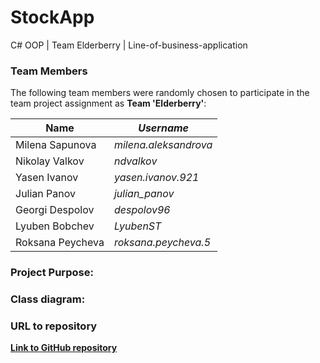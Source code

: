 # StockApp
C# OOP | Team Elderberry | Line-of-business-application
### Team Members
The following team members were randomly chosen to participate in the team project assignment as **Team 'Elderberry'**:

| Name             | *Username*           |
| -----------------| ---------------------|
| Milena Sapunova  | *milena.aleksandrova*|
| Nikolay Valkov   | *ndvalkov*           |
| Yasen Ivanov     | *yasen.ivanov.921*   |
| Julian Panov     | *julian_panov*       |
| Georgi Despolov  | *despolov96*         |
| Lyuben Bobchev   | *LyubenST*           |
| Roksana Peycheva | *roksana.peycheva.5* |

### Project Purpose:

### Class diagram:

### URL to repository
[**Link to GitHub repository**](https://github.com/Team-Elderberry-CSharpOOP/StockApp)
